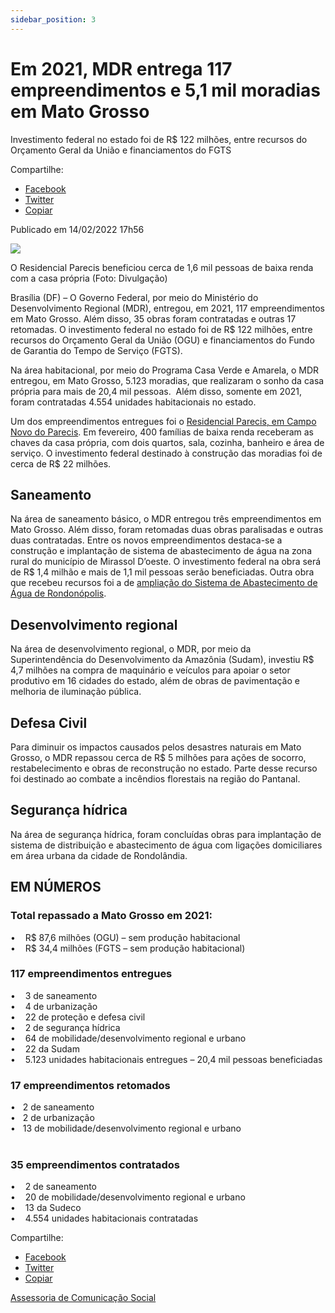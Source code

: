 ```yaml
---
sidebar_position: 3
---
```


# Em 2021, MDR entrega 117 empreendimentos e 5,1 mil moradias em Mato Grosso


Investimento federal no estado foi de R$ 122 milhões, entre recursos do Orçamento Geral da União e financiamentos do FGTS

Compartilhe: 
*   [Facebook](https://www.facebook.com/sharer.php?u=https://www.gov.br/mdr/pt-br/noticias/em-2021-mdr-entrega-117-empreendimentos-e-5-1-mil-moradias-em-mato-grosso)
*    [Twitter](https://twitter.com/share?text=Em%202021%2C%20MDR%20entrega%20117%20empreendimentos%20e%205%2C1%20mil%20moradias%20em%20Mato%20Grosso&url=https://www.gov.br/mdr/resolveuid/6f4a014fb1f74cc2a9d81da5a5318313)
*   [Copiar](https://www.gov.br/mdr/pt-br/noticias/em-2021-mdr-entrega-117-empreendimentos-e-5-1-mil-moradias-em-mato-grosso)

Publicado em 14/02/2022 17h56

![ ](https://www.gov.br/mdr/pt-br/noticias/em-2021-mdr-entrega-117-empreendimentos-e-5-1-mil-moradias-em-mato-grosso/balanco-mt.jpeg/@@images/c8b4f10d-a4ba-43ef-ac13-1c36bc161dd0.jpeg)

O Residencial Parecis beneficiou cerca de 1,6 mil pessoas de baixa renda com a casa própria (Foto: Divulgação)

Brasília (DF) – O Governo Federal, por meio do Ministério do Desenvolvimento Regional (MDR), entregou, em 2021, 117 empreendimentos em Mato Grosso. Além disso, 35 obras foram contratadas e outras 17 retomadas. O investimento federal no estado foi de R$ 122 milhões, entre recursos do Orçamento Geral da União (OGU) e financiamentos do Fundo de Garantia do Tempo de Serviço (FGTS).  
  
Na área habitacional, por meio do Programa Casa Verde e Amarela, o MDR entregou, em Mato Grosso, 5.123 moradias, que realizaram o sonho da casa própria para mais de 20,4 mil pessoas.  Além disso, somente em 2021, foram contratadas 4.554 unidades habitacionais no estado.  
  
Um dos empreendimentos entregues foi o [Residencial Parecis, em Campo Novo do Parecis](http://www.gov.br/mdr/pt-br/noticias/cerca-de-1-6-mil-pessoas-sao-beneficiadas-com-moradias-em-campo-novo-do-parecis-mt). Em fevereiro, 400 famílias de baixa renda receberam as chaves da casa própria, com dois quartos, sala, cozinha, banheiro e área de serviço. O investimento federal destinado à construção das moradias foi de cerca de R$ 22 milhões.  
  
## Saneamento  
  
Na área de saneamento básico, o MDR entregou três empreendimentos em Mato Grosso. Além disso, foram retomadas duas obras paralisadas e outras duas contratadas. Entre os novos empreendimentos destaca-se a construção e implantação de sistema de abastecimento de água na zona rural do município de Mirassol D’oeste. O investimento federal na obra será de R$ 1,4 milhão e mais de 1,1 mil pessoas serão beneficiadas. Outra obra que recebeu recursos foi a de [ampliação do Sistema de Abastecimento de Água de Rondonópolis](http://www.gov.br/mdr/pt-br/noticias/mdr-repassa-r-75-mil-para-obras-de-ampliacao-do-sistema-de-abastecimento-de-agua-de-rondonopolis-mt).  
  
## Desenvolvimento regional  
  
Na área de desenvolvimento regional, o MDR, por meio da Superintendência do Desenvolvimento da Amazônia (Sudam), investiu R$ 4,7 milhões na compra de maquinário e veículos para apoiar o setor produtivo em 16 cidades do estado, além de obras de pavimentação e melhoria de iluminação pública.  
  
## Defesa Civil  
  
Para diminuir os impactos causados pelos desastres naturais em Mato Grosso, o MDR repassou cerca de R$ 5 milhões para ações de socorro, restabelecimento e obras de reconstrução no estado. Parte desse recurso foi destinado ao combate a incêndios florestais na região do Pantanal.

## Segurança hídrica

Na área de segurança hídrica, foram concluídas obras para implantação de sistema de distribuição e abastecimento de água com ligações domiciliares em área urbana da cidade de Rondolândia.

## EM NÚMEROS  
  
### Total repassado a Mato Grosso em 2021:  
  
•    R$ 87,6 milhões (OGU) – sem produção habitacional  
•    R$ 34,4 milhões (FGTS – sem produção habitacional)  
  
### 117 empreendimentos entregues  
  
•    3 de saneamento  
•    4 de urbanização  
•    22 de proteção e defesa civil  
•    2 de segurança hídrica  
•    64 de mobilidade/desenvolvimento regional e urbano  
•    22 da Sudam  
•    5.123 unidades habitacionais entregues – 20,4 mil pessoas beneficiadas  
  
### 17 empreendimentos retomados
  
•   2 de saneamento  
•   2 de urbanização  
•   13 de mobilidade/desenvolvimento regional e urbano  
   
### 35 empreendimentos contratados  
  
•    2 de saneamento  
•    20 de mobilidade/desenvolvimento regional e urbano  
•    13 da Sudeco  
•    4.554 unidades habitacionais contratadas

Compartilhe: 
*   [Facebook](https://www.facebook.com/sharer.php?u=https://www.gov.br/mdr/pt-br/noticias/em-2021-mdr-entrega-117-empreendimentos-e-5-1-mil-moradias-em-mato-grosso)
*    [Twitter](https://twitter.com/share?text=Em%202021%2C%20MDR%20entrega%20117%20empreendimentos%20e%205%2C1%20mil%20moradias%20em%20Mato%20Grosso&url=https://www.gov.br/mdr/resolveuid/6f4a014fb1f74cc2a9d81da5a5318313)
*   [Copiar](https://www.gov.br/mdr/pt-br/noticias/em-2021-mdr-entrega-117-empreendimentos-e-5-1-mil-moradias-em-mato-grosso)


[Assessoria de Comunicação Social](/docs/desenvolvimento-regional/links)